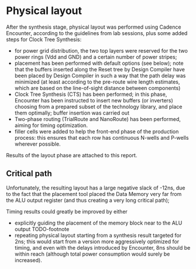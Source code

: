 # Physical layout #

After the synthesis stage, physical layout was performed using Cadence Encounter, according to the guidelines from lab sessions, plus some added steps for Clock Tree Synthesis:

- for power grid distribution, the two top layers were reserved for the two power rings (Vdd and GND) and a certain number of power stripes; 
- placement has been performed with default options (see below); note that the buffers inserted along the Reset tree by Design Compiler have been placed by Design Compiler in such a way that the path delay was minimized (at least according to the pre-route wire length estimates, which are based on the line-of-sight distance between components)
- Clock Tree Synthesis (CTS) has been performed; in this phase, Encounter has been instructed to insert new buffers (or inverters) choosing from a prepared subset of the technology library, and place them optimally; buffer insertion was carried out 
- Two-phase routing (TrialRoute and NanoRoute) has been performed, aiming for timing optimization.
- filler cells were added to help the front-end phase of the production process: this ensures that each row has continuous N-wells and P-wells wherever possible.

Results of the layout phase are attached to this report.

## Critical path ##

Unfortunately, the resulting layout has a large negative slack of -12ns, due to the fact that the placement tool placed the Data Memory very far from the ALU output register (and thus creating a very long critical path);

Timing results could greatly be improved by either

- explicitly guiding the placement of the memory block near to the ALU output TODO-footnote
- repeating physical layout starting from a synthesis result targeted for 2ns; this would start from a version more aggressively optimized for timing, and even with the delays introduced by Encounter, 8ns should be within reach (although total power consumption would surely be increased).


